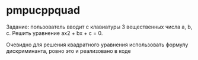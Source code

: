 # pmpucppquad
Задание: пользователь вводит с клавиатуры 3 вещественных числа a, b, c. Решить уравнение ax2 + bx + c = 0.

Очевидно для решения квадратного уравнения использовать формулу дискриминанта, ровно это и реализовано в коде
